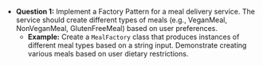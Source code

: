 - **Question 1:** Implement a Factory Pattern for a meal delivery service. The service should create different types of meals (e.g., VeganMeal, NonVeganMeal, GlutenFreeMeal) based on user preferences.
  - **Example:** Create a `MealFactory` class that produces instances of different meal types based on a string input. Demonstrate creating various meals based on user dietary restrictions.
